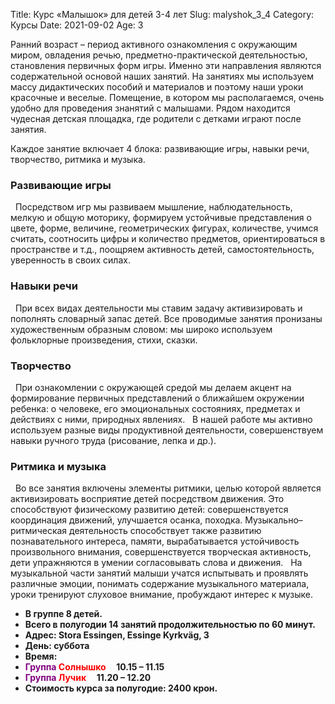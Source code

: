 Title: Курс «Малышок» для детей 3-4 лет
Slug: malyshok_3_4
Category: Курсы
Date: 2021-09-02
Age: 3

Ранний возраст – период активного ознакомления с окружающим миром, овладения речью, предметно-практической деятельностью, становления первичных форм игры. Именно эти направления являются содержательной основой наших занятий. На занятиях мы используем массу дидактических пособий и материалов и поэтому наши уроки красочные и веселые. Помещение, в котором мы располагаемся, очень удобно для проведения знанятий с малышами. Рядом находится чудесная детская площадка, где родители с детками играют после занятия.

Каждое занятие включает 4 блока:
развивающие игры, навыки речи, творчество, ритмика и музыка.
  
### Развивающие игры
 
Посредством игр мы развиваем мышление, наблюдательность, мелкую и общую моторику, формируем устойчивые представления о цвете, форме, величине, геометрических фигурах, количестве, учимся считать, соотносить цифры и количество предметов, ориентироваться в пространстве и т.д., поощряем активность детей, самостоятельность, уверенность в своих силах.
 
### Навыки речи
 
При всех видах деятельности мы ставим задачу активизировать и пополнять словарный запас детей. Все проводимые занятия пронизаны художественным образным словом: мы широко используем фольклорные произведения, стихи, сказки. 
 
### Творчество
 
При ознакомлении с окружающей средой мы делаем акцент на формирование первичных представлений о ближайшем окружении ребенка: о человеке, его эмоциональных состояниях, предметах и действиях с ними, природных явлениях.   
В нашей работе мы активно используем разные виды продуктивной деятельности, совершенствуем навыки ручного труда (рисование, лепка и др.).

### Ритмика и музыка
 
Во все занятия включены элементы ритмики, целью которой является активизировать восприятие детей посредством движения. Это способствуют физическому развитию детей: совершенствуется координация движений, улучшается осанка, походка.  Музыкально–ритмическая деятельность способствует также развитию познавательного интереса, памяти, вырабатывается устойчивость произвольного внимания, совершенствуется творческая активность, дети упражняются в умении согласовывать слова и движения.
 
На музыкальной части занятий малыши учатся испытывать и проявлять различные эмоции, понимать содержание музыкального материала, уроки тренируют слуховое внимание, пробуждают интерес к музыке. 

* <strong>В группе 8 детей.</strong>
* <strong>Всего в полугодии 14 занятий продолжительностью по 60 минут.</strong>
* <strong>Адрес: Stora Essingen, Essinge Kyrkväg, 3</strong>
* <strong>День: суббота</strong>
* <strong>Время:</strong>
* <strong><span style="color: purple">Группа</span> <span style="color: red">Солнышко</span>     10.15 – 11.15</strong>
* <strong><span style="color: purple">Группа</span> <span style="color: red">Лучик</span>      11.20 – 12.20</strong>
* <strong>Стоимость курса за полугодие: 2400 крон.</strong>

